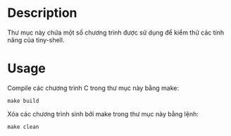 # Description

Thư mục này chứa một số chương trình được sử dụng để kiểm thử các tính năng của tiny-shell.

# Usage
Compile các chương trình C trong thư mục này bằng make:
```
make build
```
Xóa các chương trình sinh bởi make trong thư mục này bằng lệnh: 
```
make clean
```